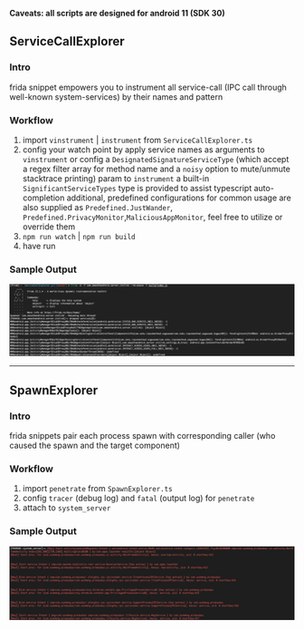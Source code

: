 **Caveats: all scripts are designed for android 11 (SDK 30)**

## ServiceCallExplorer

### Intro

frida snippet empowers you to instrument all service-call (IPC call through well-known system-services) by their names and pattern

### Workflow

1. import `vinstrument` | `instrument` from `ServiceCallExplorer.ts`
2. config your watch point by apply service names as arguments to `vinstrument` or config a `DesignatedSignatureServiceType` (which accept a regex filter array for method name and a `noisy` option to mute/unmute stacktrace printing) param to `instrument`
   a built-in `SignificantServiceTypes` type is provided to assist typescript auto-completion
   additional, predefined configurations for common usage are also supplied as `Predefined.JustWander`, `Predefined.PrivacyMonitor`,`MaliciousAppMonitor`, feel free to utilize or override them
3. `npm run watch` | `npm run build`
4. have run

### Sample Output

![Sample Instrumentation](./art/service-call.png)

---

## SpawnExplorer

### Intro

frida snippets pair each process spawn with corresponding caller (who caused the spawn and the target component)

### Workflow

1. import `penetrate` from `SpawnExplorer.ts`
2. config `tracer` (debug log) and `fatal` (output log) for `penetrate`
3. attach to `system_server`

### Sample Output

![Sample Proc Pairing](./art/proc-pairing.png)
